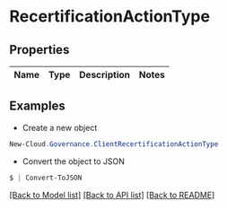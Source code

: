# RecertificationActionType
## Properties

Name | Type | Description | Notes
------------ | ------------- | ------------- | -------------

## Examples

- Create a new object
```powershell
New-Cloud.Governance.ClientRecertificationActionType 
```

- Convert the object to JSON
```powershell
$ | Convert-ToJSON
```


[[Back to Model list]](../README.md#documentation-for-models) [[Back to API list]](../README.md#documentation-for-api-endpoints) [[Back to README]](../README.md)

